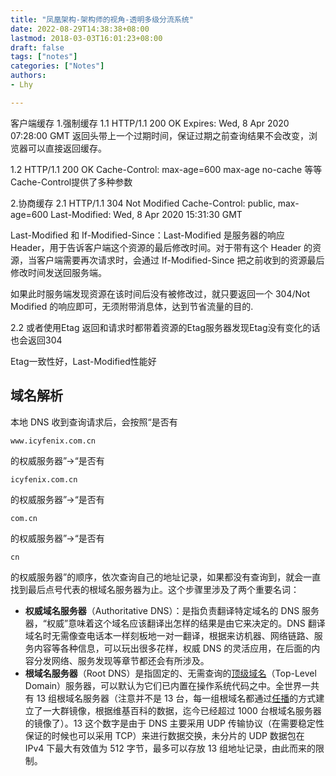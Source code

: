 ```yaml
---
title: "凤凰架构-架构师的视角-透明多级分流系统"
date: 2022-08-29T14:38:38+08:00
lastmod: 2018-03-03T16:01:23+08:00
draft: false
tags: ["notes"]
categories: ["Notes"]
authors:
- Lhy

---
```



客户端缓存
1.强制缓存
1.1
HTTP/1.1 200 OK
Expires: Wed, 8 Apr 2020 07:28:00 GMT
返回头带上一个过期时间，保证过期之前查询结果不会改变，浏览器可以直接返回缓存。

1.2
HTTP/1.1 200 OK
Cache-Control: max-age=600
max-age
no-cache
等等 Cache-Control提供了多种参数


2.协商缓存
2.1
HTTP/1.1 304 Not Modified
Cache-Control: public, max-age=600
Last-Modified: Wed, 8 Apr 2020 15:31:30 GMT

Last-Modified 和 If-Modified-Since：Last-Modified 是服务器的响应 Header，用于告诉客户端这个资源的最后修改时间。对于带有这个 Header 的资源，当客户端需要再次请求时，会通过 If-Modified-Since 把之前收到的资源最后修改时间发送回服务端。

如果此时服务端发现资源在该时间后没有被修改过，就只要返回一个 304/Not Modified 的响应即可，无须附带消息体，达到节省流量的目的.

2.2
或者使用Etag 返回和请求时都带着资源的Etag服务器发现Etag没有变化的话也会返回304

Etag一致性好，Last-Modified性能好



## 域名解析


本地 DNS 收到查询请求后，会按照“是否有

```
www.icyfenix.com.cn
```

的权威服务器”→“是否有

```
icyfenix.com.cn
```

的权威服务器”→“是否有

```
com.cn
```

的权威服务器”→“是否有

```
cn
```

的权威服务器”的顺序，依次查询自己的地址记录，如果都没有查询到，就会一直找到最后点号代表的根域名服务器为止。这个步骤里涉及了两个重要名词：

- **权威域名服务器**（Authoritative DNS）：是指负责翻译特定域名的 DNS 服务器，“权威”意味着这个域名应该翻译出怎样的结果是由它来决定的。DNS 翻译域名时无需像查电话本一样刻板地一对一翻译，根据来访机器、网络链路、服务内容等各种信息，可以玩出很多花样，权威 DNS 的灵活应用，在后面的内容分发网络、服务发现等章节都还会有所涉及。
- **根域名服务器**（Root DNS）是指固定的、无需查询的[顶级域名](https://en.wikipedia.org/wiki/Top-level_domain)（Top-Level Domain）服务器，可以默认为它们已内置在操作系统代码之中。全世界一共有 13 组根域名服务器（注意并不是 13 台，每一组根域名都通过[任播](https://en.wikipedia.org/wiki/Anycast)的方式建立了一大群镜像，根据维基百科的数据，迄今已经超过 1000 台根域名服务器的镜像了）。13 这个数字是由于 DNS 主要采用 UDP 传输协议（在需要稳定性保证的时候也可以采用 TCP）来进行数据交换，未分片的 UDP 数据包在 IPv4 下最大有效值为 512 字节，最多可以存放 13 组地址记录，由此而来的限制。
